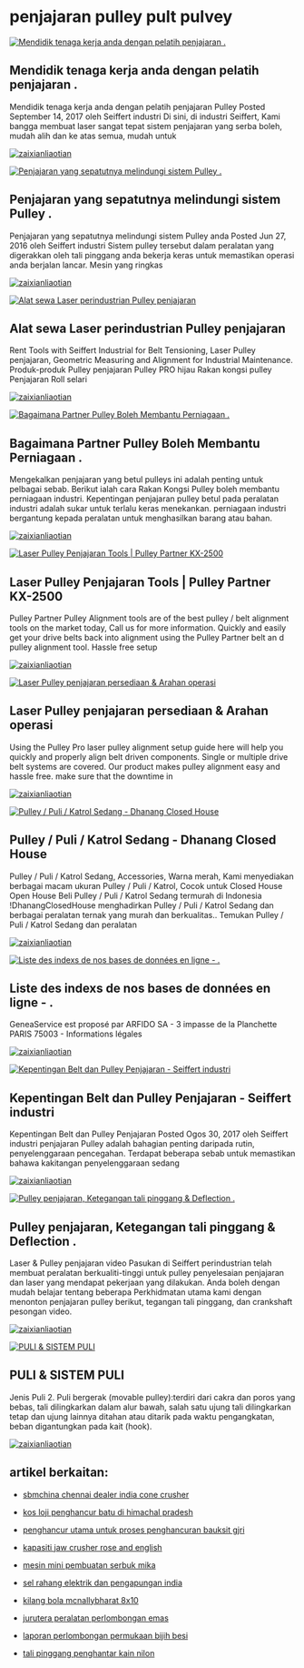 # penjajaran pulley pult pulvey
<a href="https://mnn.zoosnet.net/LR/Chatpre.aspx?id=MNN94995150&p=https://topgrinding.com/" target="_blank">![Mendidik tenaga kerja anda dengan pelatih penjajaran .](https://github.com/technlg/images/blob/main/15.jpg)</a>
## Mendidik tenaga kerja anda dengan pelatih penjajaran .
Mendidik tenaga kerja anda dengan pelatih penjajaran Pulley Posted September 14, 2017 oleh Seiffert industri Di sini, di industri Seiffert, Kami bangga membuat laser sangat tepat sistem penjajaran yang serba boleh, mudah alih dan ke atas semua, mudah untuk
<a href="https://mnn.zoosnet.net/LR/Chatpre.aspx?id=MNN94995150&p=https://topgrinding.com/" target="_blank"><img src="https://github.com/technlg/images/raw/main/chat11.jpg" alt="zaixianliaotian"/></a><a href="//whatsapp.shibangsoft.com/WhatsApp.php" ><img src="https://github.com/technlg/images/raw/main/chat11.png" alt=""></a>
<a href="https://mnn.zoosnet.net/LR/Chatpre.aspx?id=MNN94995150&p=https://topgrinding.com/" target="_blank">![Penjajaran yang sepatutnya melindungi sistem Pulley .](https://github.com/technlg/images/blob/main/35.jpg)</a>
## Penjajaran yang sepatutnya melindungi sistem Pulley .
Penjajaran yang sepatutnya melindungi sistem Pulley anda Posted Jun 27, 2016 oleh Seiffert industri Sistem pulley tersebut dalam peralatan yang digerakkan oleh tali pinggang anda bekerja keras untuk memastikan operasi anda berjalan lancar. Mesin yang ringkas 
<a href="https://mnn.zoosnet.net/LR/Chatpre.aspx?id=MNN94995150&p=https://topgrinding.com/" target="_blank"><img src="https://github.com/technlg/images/raw/main/chat11.jpg" alt="zaixianliaotian"/></a><a href="//whatsapp.shibangsoft.com/WhatsApp.php" ><img src="https://github.com/technlg/images/raw/main/chat11.png" alt=""></a>
<a href="https://mnn.zoosnet.net/LR/Chatpre.aspx?id=MNN94995150&p=https://topgrinding.com/" target="_blank">![Alat sewa Laser perindustrian Pulley penjajaran](https://github.com/technlg/images/blob/main/19.jpg)</a>
## Alat sewa Laser perindustrian Pulley penjajaran
Rent Tools with Seiffert Industrial for Belt Tensioning, Laser Pulley penjajaran, Geometric Measuring and Alignment for Industrial Maintenance. Produk-produk Pulley penjajaran Pulley PRO hijau Rakan kongsi pulley Penjajaran Roll selari 
<a href="https://mnn.zoosnet.net/LR/Chatpre.aspx?id=MNN94995150&p=https://topgrinding.com/" target="_blank"><img src="https://github.com/technlg/images/raw/main/chat11.jpg" alt="zaixianliaotian"/></a><a href="//whatsapp.shibangsoft.com/WhatsApp.php" ><img src="https://github.com/technlg/images/raw/main/chat11.png" alt=""></a>
<a href="https://mnn.zoosnet.net/LR/Chatpre.aspx?id=MNN94995150&p=https://topgrinding.com/" target="_blank">![Bagaimana Partner Pulley Boleh Membantu Perniagaan .](https://github.com/technlg/images/blob/main/22.jpg)</a>
## Bagaimana Partner Pulley Boleh Membantu Perniagaan .
Mengekalkan penjajaran yang betul pulleys ini adalah penting untuk pelbagai sebab. Berikut ialah cara Rakan Kongsi Pulley boleh membantu perniagaan industri. Kepentingan penjajaran pulley betul pada peralatan industri adalah sukar untuk terlalu keras menekankan. perniagaan industri bergantung kepada peralatan untuk menghasilkan barang atau bahan.
<a href="https://mnn.zoosnet.net/LR/Chatpre.aspx?id=MNN94995150&p=https://topgrinding.com/" target="_blank"><img src="https://github.com/technlg/images/raw/main/chat11.jpg" alt="zaixianliaotian"/></a><a href="//whatsapp.shibangsoft.com/WhatsApp.php" ><img src="https://github.com/technlg/images/raw/main/chat11.png" alt=""></a>
<a href="https://mnn.zoosnet.net/LR/Chatpre.aspx?id=MNN94995150&p=https://topgrinding.com/" target="_blank">![Laser Pulley Penjajaran Tools | Pulley Partner KX-2500](https://github.com/technlg/images/blob/main/3.jpg)</a>
## Laser Pulley Penjajaran Tools | Pulley Partner KX-2500
Pulley Partner Pulley Alignment tools are of the best pulley / belt alignment tools on the market today, Call us for more information. Quickly and easily get your drive belts back into alignment using the Pulley Partner belt an d pulley alignment tool. Hassle free setup
<a href="https://mnn.zoosnet.net/LR/Chatpre.aspx?id=MNN94995150&p=https://topgrinding.com/" target="_blank"><img src="https://github.com/technlg/images/raw/main/chat11.jpg" alt="zaixianliaotian"/></a><a href="//whatsapp.shibangsoft.com/WhatsApp.php" ><img src="https://github.com/technlg/images/raw/main/chat11.png" alt=""></a>
<a href="https://mnn.zoosnet.net/LR/Chatpre.aspx?id=MNN94995150&p=https://topgrinding.com/" target="_blank">![Laser Pulley penjajaran persediaan & Arahan operasi](https://github.com/technlg/images/blob/main/56.jpg)</a>
## Laser Pulley penjajaran persediaan & Arahan operasi
Using the Pulley Pro laser pulley alignment setup guide here will help you quickly and properly align belt driven components. Single or multiple drive belt systems are covered. Our product makes pulley alignment easy and hassle free. make sure that the downtime in
<a href="https://mnn.zoosnet.net/LR/Chatpre.aspx?id=MNN94995150&p=https://topgrinding.com/" target="_blank"><img src="https://github.com/technlg/images/raw/main/chat11.jpg" alt="zaixianliaotian"/></a><a href="//whatsapp.shibangsoft.com/WhatsApp.php" ><img src="https://github.com/technlg/images/raw/main/chat11.png" alt=""></a>
<a href="https://mnn.zoosnet.net/LR/Chatpre.aspx?id=MNN94995150&p=https://topgrinding.com/" target="_blank">![Pulley / Puli / Katrol Sedang - Dhanang Closed House](https://github.com/technlg/images/blob/main/30.jpg)</a>
## Pulley / Puli / Katrol Sedang - Dhanang Closed House
Pulley / Puli / Katrol Sedang, Accessories, Warna merah, Kami menyediakan berbagai macam ukuran Pulley / Puli / Katrol, Cocok untuk Closed House Open House Beli Pulley / Puli / Katrol Sedang termurah di Indonesia !DhanangClosedHouse menghadirkan Pulley / Puli / Katrol Sedang dan berbagai peralatan ternak yang murah dan berkualitas.. Temukan Pulley / Puli / Katrol Sedang dan peralatan 
<a href="https://mnn.zoosnet.net/LR/Chatpre.aspx?id=MNN94995150&p=https://topgrinding.com/" target="_blank"><img src="https://github.com/technlg/images/raw/main/chat11.jpg" alt="zaixianliaotian"/></a><a href="//whatsapp.shibangsoft.com/WhatsApp.php" ><img src="https://github.com/technlg/images/raw/main/chat11.png" alt=""></a>
<a href="https://mnn.zoosnet.net/LR/Chatpre.aspx?id=MNN94995150&p=https://topgrinding.com/" target="_blank">![Liste des indexs de nos bases de données en ligne - .](https://github.com/technlg/images/blob/main/44.jpg)</a>
## Liste des indexs de nos bases de données en ligne - .
GeneaService est proposé par ARFIDO SA - 3 impasse de la Planchette PARIS 75003 - Informations légales
<a href="https://mnn.zoosnet.net/LR/Chatpre.aspx?id=MNN94995150&p=https://topgrinding.com/" target="_blank"><img src="https://github.com/technlg/images/raw/main/chat11.jpg" alt="zaixianliaotian"/></a><a href="//whatsapp.shibangsoft.com/WhatsApp.php" ><img src="https://github.com/technlg/images/raw/main/chat11.png" alt=""></a>
<a href="https://mnn.zoosnet.net/LR/Chatpre.aspx?id=MNN94995150&p=https://topgrinding.com/" target="_blank">![Kepentingan Belt dan Pulley Penjajaran - Seiffert industri](https://github.com/technlg/images/blob/main/64.jpg)</a>
## Kepentingan Belt dan Pulley Penjajaran - Seiffert industri
Kepentingan Belt dan Pulley Penjajaran Posted Ogos 30, 2017 oleh Seiffert industri penjajaran Pulley adalah bahagian penting daripada rutin, penyelenggaraan pencegahan. Terdapat beberapa sebab untuk memastikan bahawa kakitangan penyelenggaraan sedang 
<a href="https://mnn.zoosnet.net/LR/Chatpre.aspx?id=MNN94995150&p=https://topgrinding.com/" target="_blank"><img src="https://github.com/technlg/images/raw/main/chat11.jpg" alt="zaixianliaotian"/></a><a href="//whatsapp.shibangsoft.com/WhatsApp.php" ><img src="https://github.com/technlg/images/raw/main/chat11.png" alt=""></a>
<a href="https://mnn.zoosnet.net/LR/Chatpre.aspx?id=MNN94995150&p=https://topgrinding.com/" target="_blank">![Pulley penjajaran, Ketegangan tali pinggang & Deflection .](https://github.com/technlg/images/blob/main/14.jpg)</a>
## Pulley penjajaran, Ketegangan tali pinggang & Deflection .
Laser & Pulley penjajaran video Pasukan di Seiffert perindustrian telah membuat peralatan berkualiti-tinggi untuk pulley penyelesaian penjajaran dan laser yang mendapat pekerjaan yang dilakukan. Anda boleh dengan mudah belajar tentang beberapa Perkhidmatan utama kami dengan menonton penjajaran pulley berikut, tegangan tali pinggang, dan crankshaft pesongan video.
<a href="https://mnn.zoosnet.net/LR/Chatpre.aspx?id=MNN94995150&p=https://topgrinding.com/" target="_blank"><img src="https://github.com/technlg/images/raw/main/chat11.jpg" alt="zaixianliaotian"/></a><a href="//whatsapp.shibangsoft.com/WhatsApp.php" ><img src="https://github.com/technlg/images/raw/main/chat11.png" alt=""></a>
<a href="https://mnn.zoosnet.net/LR/Chatpre.aspx?id=MNN94995150&p=https://topgrinding.com/" target="_blank">![PULI & SISTEM PULI](https://github.com/technlg/images/blob/main/40.jpg)</a>
## PULI & SISTEM PULI
Jenis Puli 2. Puli bergerak (movable pulley):terdiri dari cakra dan poros yang bebas, tali dilingkarkan dalam alur bawah, salah satu ujung tali dilingkarkan tetap dan ujung lainnya ditahan atau ditarik pada waktu pengangkatan, beban digantungkan pada kait (hook).
<a href="https://mnn.zoosnet.net/LR/Chatpre.aspx?id=MNN94995150&p=https://topgrinding.com/" target="_blank"><img src="https://github.com/technlg/images/raw/main/chat11.jpg" alt="zaixianliaotian"/></a><a href="//whatsapp.shibangsoft.com/WhatsApp.php" ><img src="https://github.com/technlg/images/raw/main/chat11.png" alt=""></a>
## artikel berkaitan:
* [sbmchina chennai dealer india cone crusher](sbmchina%20chennai%20dealer%20india%20cone%20crusher.md)
* [kos loji penghancur batu di himachal pradesh](kos%20loji%20penghancur%20batu%20di%20himachal%20pradesh.md)
* [penghancur utama untuk proses penghancuran bauksit gjri](penghancur%20utama%20untuk%20proses%20penghancuran%20bauksit%20gjri.md)
* [kapasiti jaw crusher rose and english](kapasiti%20jaw%20crusher%20rose%20and%20english.md)
* [mesin mini pembuatan serbuk mika](mesin%20mini%20pembuatan%20serbuk%20mika.md)
* [sel rahang elektrik dan pengapungan india](sel%20rahang%20elektrik%20dan%20pengapungan%20india.md)
* [kilang bola mcnallybharat 8x10](kilang%20bola%20mcnallybharat%208x10.md)
* [jurutera peralatan perlombongan emas](jurutera%20peralatan%20perlombongan%20emas.md)
* [laporan perlombongan permukaan bijih besi](laporan%20perlombongan%20permukaan%20bijih%20besi.md)
* [tali pinggang penghantar kain nilon](tali%20pinggang%20penghantar%20kain%20nilon.md)
